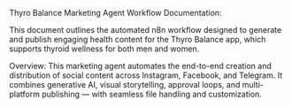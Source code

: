 Thyro Balance Marketing Agent Workflow Documentation:

This document outlines the automated n8n workflow designed to generate and publish engaging health content for the Thyro Balance app, which supports thyroid wellness for both men and women.

Overview:
This marketing agent automates the end-to-end creation and distribution of social content across Instagram, Facebook, and Telegram. It combines generative AI, visual storytelling, approval loops, and multi-platform publishing — with seamless file handling and customization.
